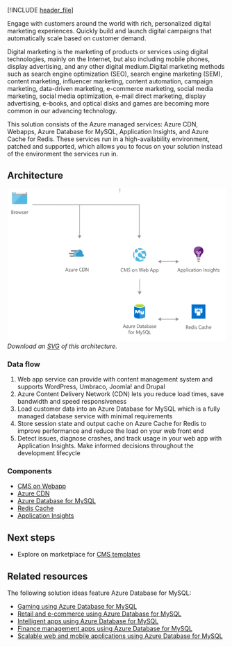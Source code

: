 [!INCLUDE [header_file](../../../includes/sol-idea-header.md)]

Engage with customers around the world with rich, personalized digital marketing experiences. Quickly build and launch digital campaigns that automatically scale based on customer demand.

Digital marketing is the marketing of products or services using digital technologies, mainly on the Internet, but also including mobile phones, display advertising, and any other digital medium.Digital marketing methods such as search engine optimization (SEO), search engine marketing (SEM), content marketing, influencer marketing, content automation, campaign marketing, data-driven marketing, e-commerce marketing, social media marketing, social media optimization, e-mail direct marketing, display advertising, e–books, and optical disks and games are becoming more common in our advancing technology.

This solution consists of the Azure managed services: Azure CDN, Webapps, Azure Database for MySQL, Application Insights, and Azure Cache for Redis. These services run in a high-availability environment, patched and supported, which allows you to focus on your solution instead of the environment the services run in.

## Architecture

![Architecture Diagram](../media/digital-marketing-using-azure-database-for-mysql..png)
*Download an [SVG](../media/digital-marketing-using-azure-database-for-mysql.svg) of this architecture.*

### Data flow

1. Web app service can provide with content management system and supports WordPress, Umbraco, Joomla! and Drupal
2. Azure Content Delivery Network (CDN) lets you reduce load times, save bandwidth and speed responsiveness
3. Load customer data into an Azure Database for MySQL which is a fully managed database service with minimal requirements 
4. Store session state and output cache on Azure Cache for Redis to improve performance and reduce the load on your web front end
5. Detect issues, diagnose crashes, and track usage in your web app with Application Insights. Make informed decisions throughout the development lifecycle

### Components

* [CMS on Webapp](/azure/app-service/)
* [Azure CDN](/azure/cdn/)
* [Azure Database for MySQL](https://azure.microsoft.com/services/mysql)
* [Redis Cache](/azure/azure-cache-for-redis/cache-overview)
* [Application Insights](/azure/azure-monitor/app/app-insights-overview)

## Next steps

* Explore on marketplace for [CMS templates](https://azuremarketplace.microsoft.com/marketplace/apps/category/web?page=1&subcategories=blogs-cmss)

## Related resources

The following solution ideas feature Azure Database for MySQL:

* [Gaming using Azure Database for MySQL](./gaming-using-azure-database-for-mysql.yml)
* [Retail and e-commerce using Azure Database for MySQL](./retail-and-ecommerce-using-azure-database-for-mysql.yml)
* [Intelligent apps using Azure Database for MySQL](./intelligent-apps-using-azure-database-for-mysql.yml)
* [Finance management apps using Azure Database for MySQL](./finance-management-apps-using-azure-database-for-mysql.yml)
* [Scalable web and mobile applications using Azure Database for MySQL](./scalable-web-and-mobile-applications-using-azure-database-for-mysql.yml)
